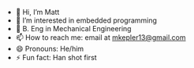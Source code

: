 - 👋 Hi, I’m Matt
- 👀 I’m interested in embedded programming 
- 🌱 B. Eng in Mechanical Engineering
- 📫 How to reach me: email at mkepler13@gmail.com
- 😄 Pronouns: He/him
- ⚡ Fun fact: Han shot first

<!---
mkepler13/mkepler13 is a ✨ special ✨ repository because its `README.md` (this file) appears on your GitHub profile.
You can click the Preview link to take a look at your changes.
--->
